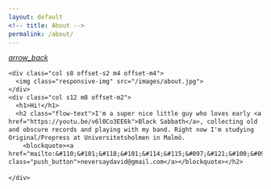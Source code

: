 ```yaml
---
layout: default
<!-- title: About -->
permalink: /about/
---
```


<nav>
  <div class="nav-wrapper">
    <a href="/index" class="btn-floating btn-large deep-orange accent-4 right"><i class="material-icons">arrow_back</i></a>
  </div>
</nav>

<div class="container wrapper">

  <div class="row">

    <div class="col s8 offset-s2 m4 offset-m4">
      <img class="responsive-img" src="/images/about.jpg">
    </div>
    <div class="col s12 m8 offset-m2">
      <h1>Hi!</h1>
      <h2 class="flow-text">I'm a super nice little guy who loves early <a href="https://youtu.be/v6l0Co3EE6k">Black Sabbath</a>, collecting old and obscure records and playing with my band. Right now I'm studying Original/Prepress at Universitetsholmen in Malmö. 
        <blockquote><a href="mailto:&#110;&#101;&#118;&#101;&#114;&#115;&#097;&#121;&#100;&#097;&#118;&#105;&#100;&#064;&#103;&#109;&#097;&#105;&#108;&#046;&#099;&#111;&#109;" class="push_button">neversaydavid@gmail.com</a></blockquote></h2>

    </div>

  </div>

</div>
